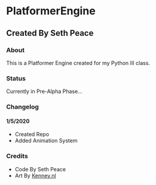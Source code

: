 # PlatformerEngine
## Created By Seth Peace
### About
This is a Platformer Engine created for my Python III class.

### Status
Currently in Pre-Alpha Phase...

### Changelog
#### 1/5/2020
 * Created Repo
 * Added Animation System

### Credits
 * Code By Seth Peace
 * Art By [Kenney.nl](https://kenney.nl)
